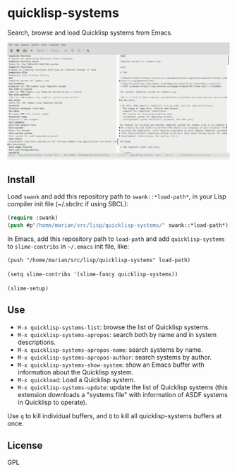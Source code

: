 # quicklisp-systems

Search, browse and load Quicklisp systems from Emacs.

![screenshot](screenshot.png "screenshot")

## Install

Load `swank` and add this repository path to `swank::*load-path*`, in your Lisp compiler init file (~/.sbclrc if using SBCL):

```lisp
(require :swank)
(push #p"/home/marian/src/lisp/quicklisp-systems/" swank::*load-path*)
```

In Emacs, add this repository path to `load-path` and add `quicklisp-systems` to `slime-contribs` in `~/.emacs` init file, like:

```
(push "/home/marian/src/lisp/quicklisp-systems" load-path)

(setq slime-contribs '(slime-fancy quicklisp-systems))

(slime-setup)
```

## Use

- `M-x quicklisp-systems-list`: browse the list of Quicklisp systems.
- `M-x quicklisp-systems-apropos`: search both by name and in system descriptions.
- `M-x quicklisp-systems-apropos-name`: search systems by name.
- `M-x quicklisp-systems-apropos-author`: search systems by author.
- `M-x quicklisp-systems-show-system`: show an Emacs buffer with information about the Quicklisp system.
- `M-x quickload`: Load a Quicklisp system.
- `M-x quicklisp-systems-update`: update the list of Quicklisp systems (this extension downloads a "systems file" with information of ASDF systems in Quicklisp to operate).

Use `q` to kill individual buffers, and `Q` to kill all quicklisp-systems buffers at once.

## License

GPL
